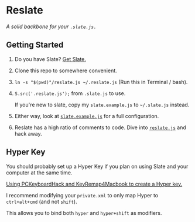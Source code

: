Reslate
=======

*A solid backbone for your `.slate.js.`*

Getting Started
-------

1. Do you have Slate? [Get Slate.](https://github.com/jigish/slate)

2. Clone this repo to somewhere convenient.

2. `ln -s "$(pwd)"/reslate.js ~/.reslate.js` (Run this in Terminal / bash).

3. `S.src('.reslate.js');` from `.slate.js` to use.

    If you're new to slate, copy my `slate.example.js` to `~/.slate.js` instead.

4. Either way, look at [`slate.example.js`](/slate.example.js) for a full configuration.

5. Reslate has a high ratio of comments to code. Dive into [`reslate.js`](/reslate.js) and hack away.

Hyper Key
-------
You should probably set up a Hyper Key if you plan on using Slate and your computer at the same time.

[Using PCKeyboardHack and KeyRemap4Macbook to create a Hyper key.](http://www.leancrew.com/all-this/2012/11/shift-control-option-command-on-caps-lock/)

I recommend modifying your `private.xml` to only map Hyper to `ctrl+alt+cmd` (and not `shift`).

This allows you to bind both `hyper` and `hyper+shift` as modifiers.
